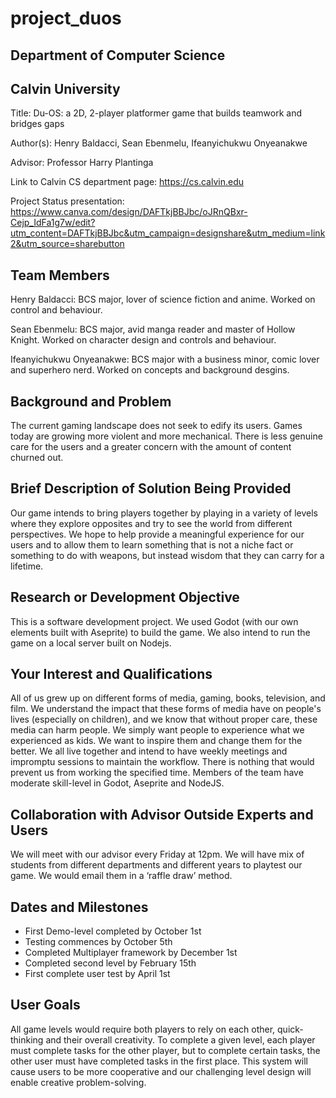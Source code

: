 # project_duos

## Department of Computer Science
## Calvin University

Title: Du-OS: a 2D, 2-player platformer game that builds teamwork and bridges gaps

Author(s): Henry Baldacci, Sean Ebenmelu, Ifeanyichukwu Onyeanakwe

Advisor: Professor Harry Plantinga

Link to Calvin CS department page: https://cs.calvin.edu

Project Status presentation: https://www.canva.com/design/DAFTkjBBJbc/oJRnQBxr-Cejp_IdFa1g7w/edit?utm_content=DAFTkjBBJbc&utm_campaign=designshare&utm_medium=link2&utm_source=sharebutton

## Team Members

Henry Baldacci: BCS major, lover of science fiction and anime. Worked on control and behaviour.

Sean Ebenmelu: BCS major, avid manga reader and master of Hollow Knight. Worked on character design and controls and behaviour.

Ifeanyichukwu Onyeanakwe: BCS major with a business minor, comic lover and superhero nerd. Worked on concepts and background desgins.

## Background and Problem
The current gaming landscape does not seek to edify its users. Games today are growing more violent and more mechanical. There is less genuine care for the users and a greater concern with the amount of content churned out. 

## Brief Description of Solution Being Provided
Our game intends to bring players together by playing in a variety of levels where they explore opposites and try to see the world from different perspectives. We hope to help provide a meaningful experience for our users and to allow them to learn something that is not a niche fact or something to do with weapons, but instead wisdom that they can carry for a lifetime. 

## Research or Development Objective
This is a software development project. We used Godot (with our own elements built with Aseprite) to build the game. We also intend to run the game on a local server built on Nodejs. 

## Your Interest and Qualifications
All of us grew up on different forms of media, gaming, books, television, and film. We understand the impact that these forms of media have on people's lives (especially on children), and we know that without proper care, these media can harm people. We simply want people to experience what we experienced as kids. We want to inspire them and change them for the better. We all live together and intend to have weekly meetings and impromptu sessions to maintain the workflow. There is nothing that would prevent us from working the specified time. Members of the team have moderate skill-level in Godot, Aseprite and NodeJS.

## Collaboration with Advisor Outside Experts and Users
We will meet with our advisor every Friday at 12pm. We will have mix of students from different departments and different years to playtest our game. We would email them in a ‘raffle draw’ method.

## Dates and Milestones
-	First Demo-level completed by October 1st 
-	Testing commences by October 5th
-	Completed Multiplayer framework by December 1st
-	Completed second level by February 15th 
-	First complete user test by April 1st 

## User Goals
All game levels would require both players to rely on each other, quick-thinking and their overall creativity. To complete a given level, each player must complete tasks for the other player, but to complete certain tasks, the other user must have completed tasks in the first place. This system will cause users to be more cooperative and our challenging level design will enable creative problem-solving.




